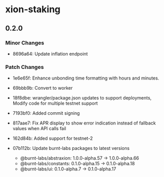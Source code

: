 # xion-staking

## 0.2.0

### Minor Changes

- 8696a64: Update inflation endpoint

### Patch Changes

- 1e6e65f: Enhance unbonding time formatting with hours and minutes.
- 69bbb9b: Convert to worker
- 18f8dbe: wrangler/package.json updates to support deployments, Modify code for multiple testnet support
- 7193bf0: Added commit signing
- 817aae7: Fix APR display to show error indication instead of fallback values when API calls fail
- 162d84b: Added support for testnet-2
- 07b112b: Update burnt-labs packages to latest versions

  - @burnt-labs/abstraxion: 1.0.0-alpha.57 → 1.0.0-alpha.66
  - @burnt-labs/constants: 0.1.0-alpha.15 → 0.1.0-alpha.18
  - @burnt-labs/ui: 0.1.0-alpha.7 → 0.1.0-alpha.17
